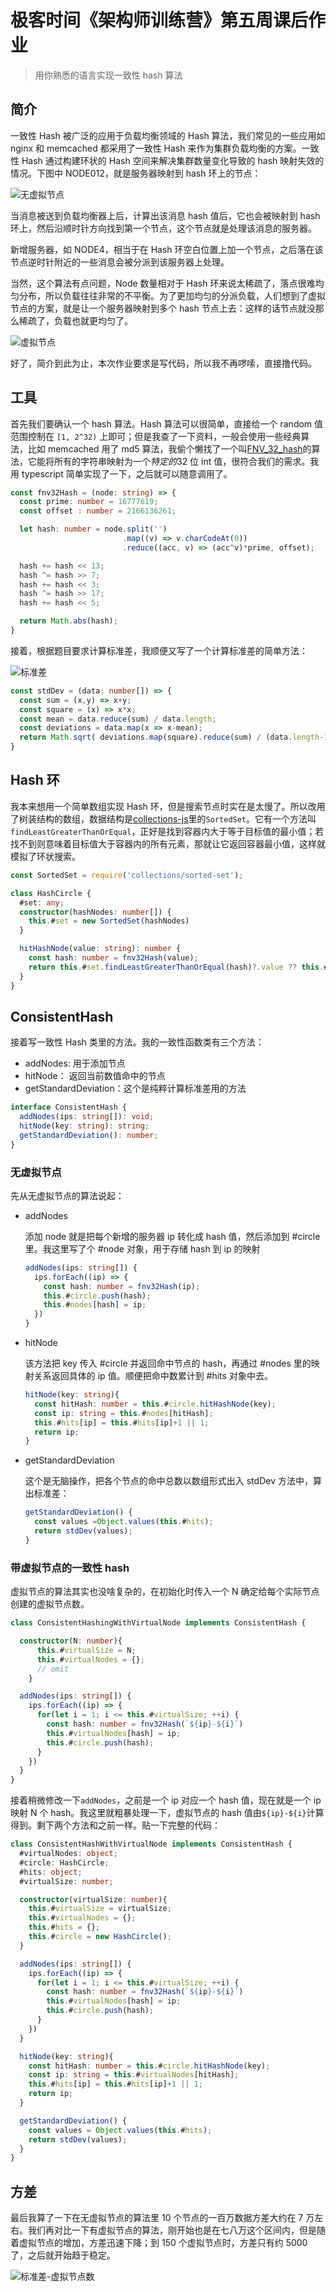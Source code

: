 # 极客时间《架构师训练营》第五周课后作业

> 用你熟悉的语言实现一致性 hash 算法

## 简介

一致性 Hash 被广泛的应用于负载均衡领域的 Hash 算法，我们常见的一些应用如 nginx 和 memcached 都采用了一致性 Hash 来作为集群负载均衡的方案。一致性 Hash 通过构建环状的 Hash 空间来解决集群数量变化导致的 hash 映射失效的情况。下图中 NODE012，就是服务器映射到 hash 环上的节点：

![无虚拟节点][1]

当消息被送到负载均衡器上后，计算出该消息 hash 值后，它也会被映射到 hash 环上，然后沿顺时针方向找到第一个节点，这个节点就是处理该消息的服务器。

新增服务器，如 NODE4，相当于在 Hash 环空白位置上加一个节点，之后落在该节点逆时针附近的一些消息会被分派到该服务器上处理。

当然，这个算法有点问题，Node 数量相对于 Hash 环来说太稀疏了，落点很难均匀分布，所以负载往往非常的不平衡。为了更加均匀的分派负载，人们想到了虚拟节点的方案，就是让一个服务器映射到多个 hash 节点上去：这样的话节点就没那么稀疏了，负载也就更均匀了。

![虚拟节点][5]

好了，简介到此为止，本次作业要求是写代码，所以我不再啰嗦，直接撸代码。

## 工具

首先我们要确认一个 hash 算法。Hash 算法可以很简单，直接给一个 random 值范围控制在 `[1, 2^32)` 上即可；但是我查了一下资料，一般会使用一些经典算法，比如 memcached 用了 md5 算法，我偷个懒找了一个叫[FNV_32_hash][0]的算法，它能将所有的字符串映射为一个*特定的*32 位 int 值，很符合我们的需求。我用 typescript 简单实现了一下，之后就可以随意调用了。

```typescript
const fnv32Hash = (node: string) => {
  const prime: number = 16777619;
  const offset : number = 2166136261;

  let hash: number = node.split('')
                         .map((v) => v.charCodeAt(0))
                         .reduce((acc, v) => (acc^v)*prime, offset);

  hash += hash << 13;
  hash ^= hash >> 7;
  hash += hash << 3;
  hash ^= hash >> 17;
  hash += hash << 5;

  return Math.abs(hash);
}
```

接着，根据题目要求计算标准差，我顺便又写了一个计算标准差的简单方法：

![标准差][2]

```typescript
const stdDev = (data: number[]) => {
  const sum = (x,y) => x+y;
  const square = (x) => x*x;
  const mean = data.reduce(sum) / data.length;
  const deviations = data.map(x => x-mean);
  return Math.sqrt( deviations.map(square).reduce(sum) / (data.length-1) );
}
```

## Hash 环

我本来想用一个简单数组实现 Hash 环，但是搜索节点时实在是太慢了。所以改用了树装结构的数组，数据结构是[collections-js][3]里的`SortedSet`。它有一个方法叫`findLeastGreaterThanOrEqual`，正好是找到容器内大于等于目标值的最小值；若找不到则意味着目标值大于容器内的所有元素，那就让它返回容器最小值，这样就模拟了环状搜索。

```typescript
const SortedSet = require('collections/sorted-set');

class HashCircle {
  #set: any;
  constructor(hashNodes: number[]) {
    this.#set = new SortedSet(hashNodes)
  }

  hitHashNode(value: string): number {
    const hash: number = fnv32Hash(value);
    return this.#set.findLeastGreaterThanOrEqual(hash)?.value ?? this.#set.min();
  }
}
```

## ConsistentHash

接着写一致性 Hash 类里的方法。我的一致性函数类有三个方法：

* addNodes: 用于添加节点
* hitNode： 返回当前数值命中的节点
* getStandardDeviation：这个是纯粹计算标准差用的方法

```typescript
interface ConsistentHash {
  addNodes(ips: string[]): void;
  hitNode(key: string): string;
  getStandardDeviation(): number;
}
```

### 无虚拟节点

先从无虚拟节点的算法说起：

* addNodes

  添加 node 就是把每个新增的服务器 ip 转化成 hash 值，然后添加到 #circle 里。我这里写了个 #node 对象，用于存储 hash 到 ip 的映射

  ```typescript
  addNodes(ips: string[]) {
    ips.forEach((ip) => {
      const hash: number = fnv32Hash(ip);
      this.#circle.push(hash);
      this.#nodes[hash] = ip;
    })
  }
  ```

* hitNode

  该方法把 key 传入 #circle 并返回命中节点的 hash，再通过 #nodes 里的映射关系返回具体的 ip 值。顺便把命中数累计到 #hits 对象中去。

  ```typescript
  hitNode(key: string){
    const hitHash: number = this.#circle.hitHashNode(key);
    const ip: string = this.#nodes[hitHash];
    this.#hits[ip] = this.#hits[ip]+1 || 1;
    return ip;
  }
  ```

* getStandardDeviation

  这个是无脑操作，把各个节点的命中总数以数组形式出入 stdDev 方法中，算出标准差：

  ```typescript
  getStandardDeviation() {
    const values =Object.values(this.#hits);
    return stdDev(values);
  }
  ```

### 带虚拟节点的一致性 hash

虚拟节点的算法其实也没啥复杂的，在初始化时传入一个 N 确定给每个实际节点创建的虚拟节点数。

```typescript
class ConsistentHashingWithVirtualNode implements ConsistentHash {

  constructor(N: number){
      this.#virtualSize = N;
      this.#virtualNodes = {};
      // omit
    }

  addNodes(ips: string[]) {
    ips.forEach((ip) => {
      for(let i = 1; i <= this.#virtualSize; ++i) {
        const hash: number = fnv32Hash(`${ip}-${i}`)
        this.#virtualNodes[hash] = ip;
        this.#circle.push(hash);
      }
    })
  }
}
```

接着稍微修改一下`addNodes`，之前是一个 ip 对应一个 hash 值，现在就是一个 ip 映射 N 个 hash。我这里就粗暴处理一下，虚拟节点的 hash 值由`${ip}-${i}`计算得到。剩下两个方法和之前一样。贴一下完整的代码：

```typescript
class ConsistentHashWithVirtualNode implements ConsistentHash {
  #virtualNodes: object;
  #circle: HashCircle;
  #hits: object;
  #virtualSize: number;

  constructor(virtualSize: number){
    this.#virtualSize = virtualSize;
    this.#virtualNodes = {};
    this.#hits = {};
    this.#circle = new HashCircle();
  }

  addNodes(ips: string[]) {
    ips.forEach((ip) => {
      for(let i = 1; i <= this.#virtualSize; ++i) {
        const hash: number = fnv32Hash(`${ip}-${i}`)
        this.#virtualNodes[hash] = ip;
        this.#circle.push(hash);
      }
    })
  }

  hitNode(key: string){
    const hitHash: number = this.#circle.hitHashNode(key);
    const ip: string = this.#virtualNodes[hitHash];
    this.#hits[ip] = this.#hits[ip]+1 || 1;
    return ip;
  }

  getStandardDeviation() {
    const values = Object.values(this.#hits);
    return stdDev(values);
  }
}
```

## 方差

最后我算了一下在无虚拟节点的算法里 10 个节点的一百万数据方差大约在 7 万左右。我们再对比一下有虚拟节点的算法，刚开始也是在七八万这个区间内，但是随着虚拟节点的增加，方差迅速下降；到 150 个虚拟节点时，方差只有约 5000 了，之后就开始趋于稳定。

![标准差-虚拟节点数][4]

[0]: https://en.wikipedia.org/wiki/Fowler%E2%80%93Noll%E2%80%93Vo_hash_function
[1]: ./img/withoutVirtual.png
[2]: ./img/formula.png
[3]: https://www.collectionsjs.com/
[4]: ./img/stddev.png
[5]: ./img/virtualNode.png
